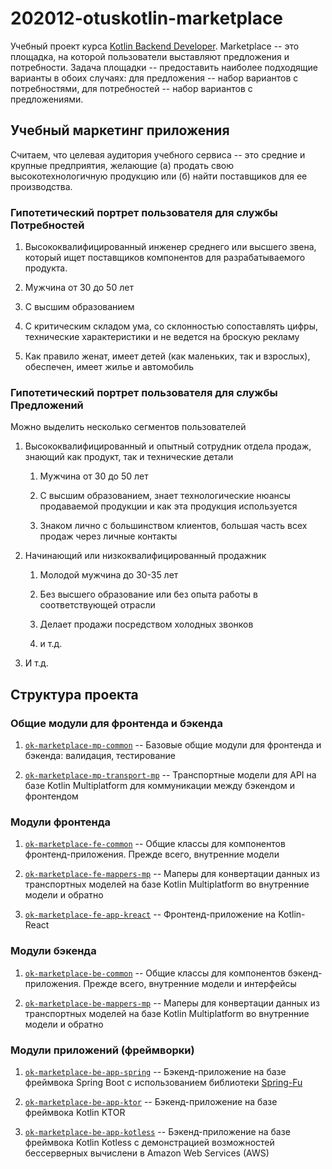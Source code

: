 # 202012-otuskotlin-marketplace

Учебный проект курса [Kotlin Backend
Developer](https://otus.ru/lessons/kotlin/?int_source=courses_catalog&int_term=programming). Marketplace -- это
площадка, на которой пользователи выставляют предложения и потребности. Задача площадки -- предоставить наиболее
подходящие варианты в обоих случаях: для предложения -- набор вариантов с потребностями, для потребностей -- набор
вариантов с предложениями.

## Учебный маркетинг приложения

Считаем, что целевая аудитория учебного сервиса -- это средние и крупные предприятия, желающие (а) продать свою
высокотехнологичную продукцию или (б) найти поставщиков для ее производства.

### Гипотетический портрет пользователя для службы Потребностей

1. Высококвалифицированный инженер среднего или высшего звена, который ищет поставщиков компонентов для разрабатываемого
   продукта.

1. Мужчина от 30 до 50 лет

1. С высшим образованием

1. С критическим складом ума, со склонностью сопоставлять цифры, технические характеристики и не ведется на броскую
   рекламу

1. Как правило женат, имеет детей (как маленьких, так и взрослых), обеспечен, имеет жилье и автомобиль

### Гипотетический портрет пользователя для службы Предложений

Можно выделить несколько сегментов пользователей

1. Высококвалифицированный и опытный сотрудник отдела продаж, знающий как продукт, так и технические детали

    1. Мужчина от 30 до 50 лет

    1. С высшим образованием, знает технологические нюансы продаваемой продукции и как эта продукция используется

    1. Знаком лично с большинством клиентов, большая часть всех продаж через личные контакты

1. Начинающий или низкоквалифицированный продажник

    1. Молодой мужчина до 30-35 лет

    1. Без высшего образование или без опыта работы в соответствующей отрасли

    1. Делает продажи посредством холодных звонков

    1. и т.д.

1. И т.д.

## Структура проекта

### Общие модули для фронтенда и бэкенда

1. [`ok-marketplace-mp-common`](ok-marketplace-mp-common) -- Базовые общие модули для фронтенда и бэкенда: валидация,
   тестирование

1. [`ok-marketplace-mp-transport-mp`](ok-marketplace-mp-transport-mp) -- Транспортные модели для API на базе Kotlin
   Multiplatform для коммуникации между бэкендом и фронтендом

### Модули фронтенда

1. [`ok-marketplace-fe-common`](ok-marketplace-fe-common) -- Общие классы для компонентов фронтенд-приложения. Прежде
   всего, внутренние модели

1. [`ok-marketplace-fe-mappers-mp`](ok-marketplace-fe-mappers-mp) -- Маперы для конвертации данных из транспортных
   моделей на базе Kotlin Multiplatform во внутренние модели и обратно

1. [`ok-marketplace-fe-app-kreact`](ok-marketplace-fe-app-kreact) -- Фронтенд-приложение на Kotlin-React

### Модули бэкенда

1. [`ok-marketplace-be-common`](ok-marketplace-be-common) -- Общие классы для компонентов бэкенд-приложения. Прежде
   всего, внутренние модели и интерфейсы

1. [`ok-marketplace-be-mappers-mp`](ok-marketplace-be-mappers-mp) -- Маперы для конвертации данных из транспортных
   моделей на базе Kotlin Multiplatform во внутренние модели и обратно

### Модули приложений (фреймворки)

1. [`ok-marketplace-be-app-spring`](ok-marketplace-be-app-spring) -- Бэкенд-приложение на базе фреймвока Spring Boot с
   использованием библиотеки [Spring-Fu](https://github.com/spring-projects-experimental/spring-fu)

1. [`ok-marketplace-be-app-ktor`](ok-marketplace-be-app-ktor) -- Бэкенд-приложение на базе фреймвока Kotlin KTOR

1. [`ok-marketplace-be-app-kotless`](ok-marketplace-be-app-kotless) -- Бэкенд-приложение на базе фреймвока Kotlin 
   Kotless с демонстрацией возможностей бессерверных вычислени в Amazon Web Services (AWS)




